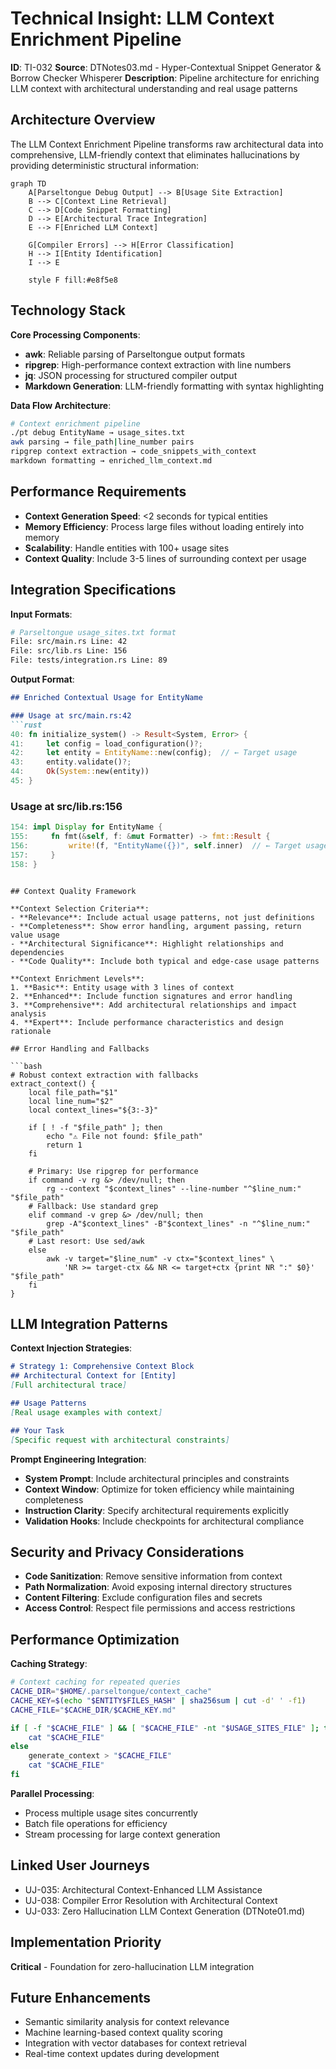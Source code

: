 # Technical Insight: LLM Context Enrichment Pipeline

**ID**: TI-032
**Source**: DTNotes03.md - Hyper-Contextual Snippet Generator & Borrow Checker Whisperer
**Description**: Pipeline architecture for enriching LLM context with architectural understanding and real usage patterns

## Architecture Overview

The LLM Context Enrichment Pipeline transforms raw architectural data into comprehensive, LLM-friendly context that eliminates hallucinations by providing deterministic structural information:

```mermaid
graph TD
    A[Parseltongue Debug Output] --> B[Usage Site Extraction]
    B --> C[Context Line Retrieval]
    C --> D[Code Snippet Formatting]
    D --> E[Architectural Trace Integration]
    E --> F[Enriched LLM Context]
    
    G[Compiler Errors] --> H[Error Classification]
    H --> I[Entity Identification]
    I --> E
    
    style F fill:#e8f5e8
```

## Technology Stack

**Core Processing Components**:
- **awk**: Reliable parsing of Parseltongue output formats
- **ripgrep**: High-performance context extraction with line numbers
- **jq**: JSON processing for structured compiler output
- **Markdown Generation**: LLM-friendly formatting with syntax highlighting

**Data Flow Architecture**:
```bash
# Context enrichment pipeline
./pt debug EntityName → usage_sites.txt
awk parsing → file_path|line_number pairs
ripgrep context extraction → code_snippets_with_context
markdown formatting → enriched_llm_context.md
```

## Performance Requirements

- **Context Generation Speed**: <2 seconds for typical entities
- **Memory Efficiency**: Process large files without loading entirely into memory
- **Scalability**: Handle entities with 100+ usage sites
- **Context Quality**: Include 3-5 lines of surrounding context per usage

## Integration Specifications

**Input Formats**:
```bash
# Parseltongue usage_sites.txt format
File: src/main.rs Line: 42
File: src/lib.rs Line: 156
File: tests/integration.rs Line: 89
```

**Output Format**:
```markdown
## Enriched Contextual Usage for EntityName

### Usage at src/main.rs:42
```rust
40: fn initialize_system() -> Result<System, Error> {
41:     let config = load_configuration()?;
42:     let entity = EntityName::new(config);  // ← Target usage
43:     entity.validate()?;
44:     Ok(System::new(entity))
45: }
```

### Usage at src/lib.rs:156
```rust
154: impl Display for EntityName {
155:     fn fmt(&self, f: &mut Formatter) -> fmt::Result {
156:         write!(f, "EntityName({})", self.inner)  // ← Target usage
157:     }
158: }
```
```

## Context Quality Framework

**Context Selection Criteria**:
- **Relevance**: Include actual usage patterns, not just definitions
- **Completeness**: Show error handling, argument passing, return value usage
- **Architectural Significance**: Highlight relationships and dependencies
- **Code Quality**: Include both typical and edge-case usage patterns

**Context Enrichment Levels**:
1. **Basic**: Entity usage with 3 lines of context
2. **Enhanced**: Include function signatures and error handling
3. **Comprehensive**: Add architectural relationships and impact analysis
4. **Expert**: Include performance characteristics and design rationale

## Error Handling and Fallbacks

```bash
# Robust context extraction with fallbacks
extract_context() {
    local file_path="$1"
    local line_num="$2"
    local context_lines="${3:-3}"
    
    if [ ! -f "$file_path" ]; then
        echo "⚠️ File not found: $file_path"
        return 1
    fi
    
    # Primary: Use ripgrep for performance
    if command -v rg &> /dev/null; then
        rg --context "$context_lines" --line-number "^$line_num:" "$file_path"
    # Fallback: Use standard grep
    elif command -v grep &> /dev/null; then
        grep -A"$context_lines" -B"$context_lines" -n "^$line_num:" "$file_path"
    # Last resort: Use sed/awk
    else
        awk -v target="$line_num" -v ctx="$context_lines" \
            'NR >= target-ctx && NR <= target+ctx {print NR ":" $0}' "$file_path"
    fi
}
```

## LLM Integration Patterns

**Context Injection Strategies**:
```markdown
# Strategy 1: Comprehensive Context Block
## Architectural Context for [Entity]
[Full architectural trace]

## Usage Patterns
[Real usage examples with context]

## Your Task
[Specific request with architectural constraints]
```

**Prompt Engineering Integration**:
- **System Prompt**: Include architectural principles and constraints
- **Context Window**: Optimize for token efficiency while maintaining completeness
- **Instruction Clarity**: Specify architectural requirements explicitly
- **Validation Hooks**: Include checkpoints for architectural compliance

## Security and Privacy Considerations

- **Code Sanitization**: Remove sensitive information from context
- **Path Normalization**: Avoid exposing internal directory structures
- **Content Filtering**: Exclude configuration files and secrets
- **Access Control**: Respect file permissions and access restrictions

## Performance Optimization

**Caching Strategy**:
```bash
# Context caching for repeated queries
CACHE_DIR="$HOME/.parseltongue/context_cache"
CACHE_KEY=$(echo "$ENTITY$FILES_HASH" | sha256sum | cut -d' ' -f1)
CACHE_FILE="$CACHE_DIR/$CACHE_KEY.md"

if [ -f "$CACHE_FILE" ] && [ "$CACHE_FILE" -nt "$USAGE_SITES_FILE" ]; then
    cat "$CACHE_FILE"
else
    generate_context > "$CACHE_FILE"
    cat "$CACHE_FILE"
fi
```

**Parallel Processing**:
- Process multiple usage sites concurrently
- Batch file operations for efficiency
- Stream processing for large context generation

## Linked User Journeys
- UJ-035: Architectural Context-Enhanced LLM Assistance
- UJ-038: Compiler Error Resolution with Architectural Context
- UJ-033: Zero Hallucination LLM Context Generation (DTNote01.md)

## Implementation Priority
**Critical** - Foundation for zero-hallucination LLM integration

## Future Enhancements
- Semantic similarity analysis for context relevance
- Machine learning-based context quality scoring
- Integration with vector databases for context retrieval
- Real-time context updates during development